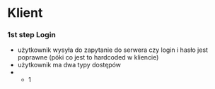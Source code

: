 # Klient
### 1st step Login
* użytkownik wysyła do zapytanie do serwera czy login i hasło jest poprawne (póki co jest to hardcoded w kliencie)
* użytkownik ma dwa typy dostępów
* * 1
